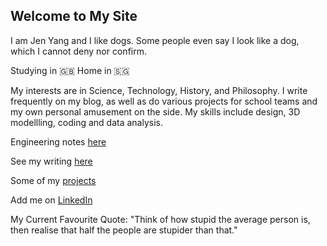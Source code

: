## Welcome to My Site

I am Jen Yang and I like dogs. Some people even say I look like a dog, which I cannot deny nor confirm.

Studying in 🇬🇧 Home in 🇸🇬

My interests are in Science, Technology, History, and Philosophy. I write frequently on my blog, as well as do various projects for school teams and my own personal amusement on the side. My skills include design, 3D modellling, coding and data analysis.

Engineering notes [here](https://SilvanusClaudius.github.io/schoolnotes)

See my writing [here](https://KingofSingapore.wordpress.com)

Some of my [projects](https://kingofsingapore.wordpress.com/category/projects/)

Add me on [LinkedIn](https://www.linkedin.com/in/tanjenyang)

My Current Favourite Quote:
"Think of how stupid the average person is, then realise that half the people are stupider than that."
